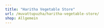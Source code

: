 ```yaml
---
title: "Haritha Vegetable Store"
url: /muvattupuzha/haritha-vegetable-store/
shop: Allgemein
---
```


